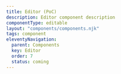 ```yaml
---
title: Editor (PoC)
description: Editor component description
componentType: editable
layout: "components/components.njk"
tags: component
eleventyNavigation:
  parent: Components
  key: Editor
  order: 7
  status: coming
---
```


